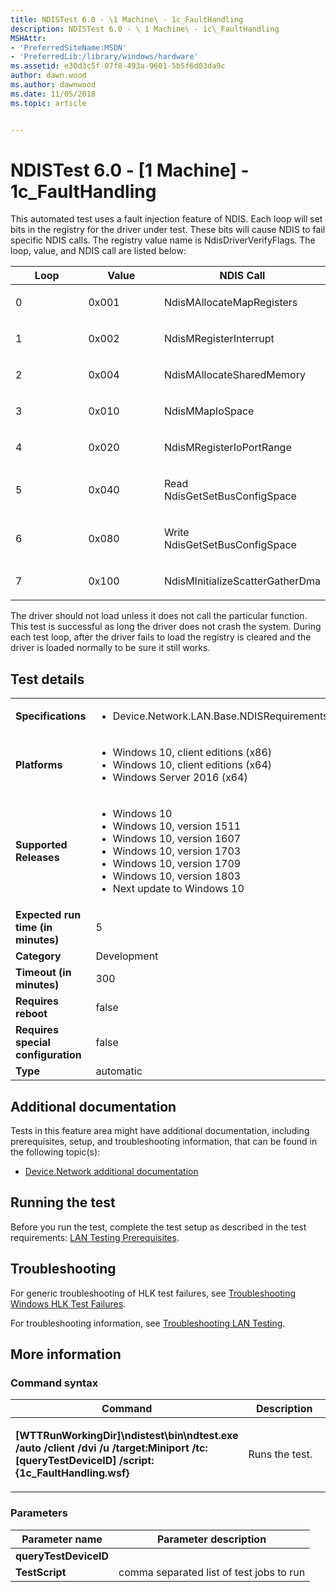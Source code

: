 ```yaml
---
title: NDISTest 6.0 - \1 Machine\ - 1c_FaultHandling
description: NDISTest 6.0 - \ 1 Machine\ - 1c\_FaultHandling
MSHAttr:
- 'PreferredSiteName:MSDN'
- 'PreferredLib:/library/windows/hardware'
ms.assetid: e30d3c5f-07f8-493a-9601-5b5f6d03da9c
author: dawn.wood
ms.author: dawnwood
ms.date: 11/05/2018
ms.topic: article


---
```


# NDISTest 6.0 - \[1 Machine\] - 1c_FaultHandling


This automated test uses a fault injection feature of NDIS. Each loop will set bits in the registry for the driver under test. These bits will cause NDIS to fail specific NDIS calls. The registry value name is NdisDriverVerifyFlags. The loop, value, and NDIS call are listed below:

<table>
<colgroup>
<col width="33%" />
<col width="33%" />
<col width="33%" />
</colgroup>
<thead>
<tr class="header">
<th>Loop</th>
<th>Value</th>
<th>NDIS Call</th>
</tr>
</thead>
<tbody>
<tr class="odd">
<td><p>0</p></td>
<td><p>0x001</p></td>
<td><p>NdisMAllocateMapRegisters</p></td>
</tr>
<tr class="even">
<td><p>1</p></td>
<td><p>0x002</p></td>
<td><p>NdisMRegisterInterrupt</p></td>
</tr>
<tr class="odd">
<td><p>2</p></td>
<td><p>0x004</p></td>
<td><p>NdisMAllocateSharedMemory</p></td>
</tr>
<tr class="even">
<td><p>3</p></td>
<td><p>0x010</p></td>
<td><p>NdisMMapIoSpace</p></td>
</tr>
<tr class="odd">
<td><p>4</p></td>
<td><p>0x020</p></td>
<td><p>NdisMRegisterIoPortRange</p></td>
</tr>
<tr class="even">
<td><p>5</p></td>
<td><p>0x040</p></td>
<td><p>Read NdisGetSetBusConfigSpace</p></td>
</tr>
<tr class="odd">
<td><p>6</p></td>
<td><p>0x080</p></td>
<td><p>Write NdisGetSetBusConfigSpace</p></td>
</tr>
<tr class="even">
<td><p>7</p></td>
<td><p>0x100</p></td>
<td><p>NdisMInitializeScatterGatherDma</p></td>
</tr>
</tbody>
</table>



The driver should not load unless it does not call the particular function. This test is successful as long the driver does not crash the system. During each test loop, after the driver fails to load the registry is cleared and the driver is loaded normally to be sure it still works.

## Test details

|||
|---|---|
| **Specifications**  | <ul><li>Device.Network.LAN.Base.NDISRequirements</li></ul> |  
| **Platforms**   | <ul><li>Windows 10, client editions (x86)</li><li>Windows 10, client editions (x64)</li><li>Windows Server 2016 (x64)</li></ul> |
| **Supported Releases** | <ul><li>Windows 10</li><li>Windows 10, version 1511</li><li>Windows 10, version 1607</li><li>Windows 10, version 1703</li><li>Windows 10, version 1709</li><li>Windows 10, version 1803</li><li>Next update to Windows 10</li></ul> |
|**Expected run time (in minutes)**| 5 |
|**Category**| Development |
|**Timeout (in minutes)**| 300 |
|**Requires reboot**| false |
|**Requires special configuration**| false |
|**Type**| automatic |



## <span id="Additional_documentation"></span><span id="additional_documentation"></span><span id="ADDITIONAL_DOCUMENTATION"></span>Additional documentation


Tests in this feature area might have additional documentation, including prerequisites, setup, and troubleshooting information, that can be found in the following topic(s):

-   [Device.Network additional documentation](device-network-additional-documentation.md)

## <span id="Running_the_test"></span><span id="running_the_test"></span><span id="RUNNING_THE_TEST"></span>Running the test


Before you run the test, complete the test setup as described in the test requirements: [LAN Testing Prerequisites](lan-testing-prerequisites.md).

## <span id="Troubleshooting"></span><span id="troubleshooting"></span><span id="TROUBLESHOOTING"></span>Troubleshooting


For generic troubleshooting of HLK test failures, see [Troubleshooting Windows HLK Test Failures](../user/troubleshooting-windows-hlk-test-failures.md).

For troubleshooting information, see [Troubleshooting LAN Testing](troubleshooting-lan-testing.md).

## <span id="More_information"></span><span id="more_information"></span><span id="MORE_INFORMATION"></span>More information


### <span id="Command_syntax"></span><span id="command_syntax"></span><span id="COMMAND_SYNTAX"></span>Command syntax

<table>
<colgroup>
<col width="50%" />
<col width="50%" />
</colgroup>
<thead>
<tr class="header">
<th>Command</th>
<th>Description</th>
</tr>
</thead>
<tbody>
<tr class="odd">
<td><p><strong>[WTTRunWorkingDir]\ndistest\bin\ndtest.exe /auto /client /dvi /u /target:Miniport /tc:[queryTestDeviceID] /script:{1c_FaultHandling.wsf}</strong></p></td>
<td><p>Runs the test.</p></td>
</tr>
</tbody>
</table>



### <span id="Parameters"></span><span id="parameters"></span><span id="PARAMETERS"></span>Parameters

| Parameter name        | Parameter description                    |
|-----------------------|------------------------------------------|
| **queryTestDeviceID** |                                          |
| **TestScript**        | comma separated list of test jobs to run |












